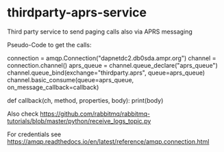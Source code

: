 # thirdparty-aprs-service
Third party service to send paging calls also via APRS messaging

Pseudo-Code to get the calls:

connection = amqp.Connection("dapnetdc2.db0sda.ampr.org")
channel = connection.channel()
aprs_queue = channel.queue_declare("aprs_queue")
channel.queue_bind(exchange="thirdparty.aprs", queue=aprs_queue)
channel.basic_consume(queue=aprs_queue, on_message_callback=callback)

def callback(ch, method, properties, body):
    print(body)
    
Also check https://github.com/rabbitmq/rabbitmq-tutorials/blob/master/python/receive_logs_topic.py

For credentials see https://amqp.readthedocs.io/en/latest/reference/amqp.connection.html
